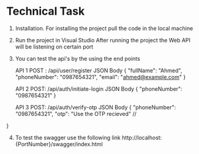 # Technical Task

1. Installation.
   For installing the project pull the code in the local machine
2. Run the project in Visual Studio
   After running the project the Web API will be listening on certain port

3. You can test the api's by the using the end points

    API 1
   POST : /api/user/register
   JSON Body
   {
     "fullName": "Ahmed",
     "phoneNumber": "0987654321",
     "email": "ahmed@example.com"
   }



    API 2
   POST: /api/auth/initiate-login
   JSON Body
   {
  "phoneNumber": "0987654321"
   }

   API 3
   POST: /api/auth/verify-otp
   JSON Body
   {
  "phoneNumber": "0987654321",
  "otp": "Use the OTP recieved"  //

  }

  4. To test the swagger use the following link
     http://localhost:{PortNumber}/swagger/index.html
